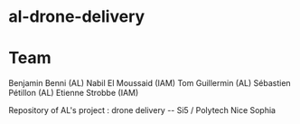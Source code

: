 # al-drone-delivery

# Team

Benjamin Benni (AL)
Nabil El Moussaid (IAM)
Tom Guillermin (AL)
Sébastien Pétillon (AL)
Etienne Strobbe (IAM)

Repository of AL's project : drone delivery -- Si5 / Polytech Nice Sophia
